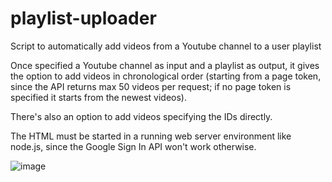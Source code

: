 # playlist-uploader
Script to automatically add videos from a Youtube channel to a user playlist

Once specified a Youtube channel as input and a playlist as output, it gives the option to add videos in chronological order (starting from a page token, since the API returns max 50 videos per request; if no page token is specified it starts from the newest videos).

There's also an option to add videos specifying the IDs directly.

The HTML must be started in a running web server environment like node.js, since the Google Sign In API won't work otherwise.

![image](https://github.com/Snorlite/playlist-uploader/assets/42011697/bad5d013-7613-4710-8588-d3eb48711249)
